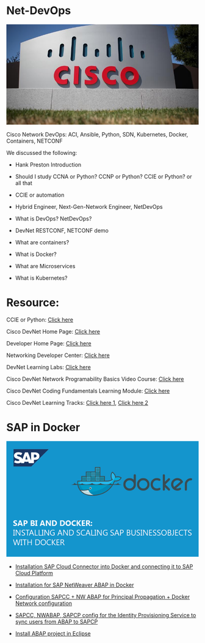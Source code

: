 # Net-DevOps
![](/images/cisco-campus.jpg)

Cisco Network DevOps: ACI, Ansible, Python, SDN, Kubernetes, Docker, Containers, NETCONF

We discussed the following:

+ Hank Preston Introduction

+ Should I study CCNA or Python? CCNP or Python? CCIE or Python? or all that

+ CCIE or automation

+ Hybrid Engineer, Next-Gen-Network Engineer, NetDevOps

+ What is DevOps? NetDevOps?

+ DevNet RESTCONF, NETCONF demo

+ What are containers?

+ What is Docker?

+ What are Microservices

+ What is Kubernetes?

# Resource:
CCIE or Python: [Click here](https://youtu.be/SPhiIyStNMA)

Cisco DevNet Home Page: [Click here](https://developer.cisco.com/?utm_campaign=oudemy-davidbombal&utm_source=oudemy&utm_medium=davidbombal-course01)

Developer Home Page: [Click here](https://developer.cisco.com/)

Networking Developer Center: [Click here](https://developer.cisco.com/site/networking/)


DevNet Learning Labs: [Click here](https://learninglabs.cisco.com/)

Cisco DevNet Network Programability Basics Video Course: [Click here](https://developer.cisco.com/video/net-prog-basics?utm_campaign=oudemy-davidbombal&utm_source=oudemy&utm_medium=davidbombal-course01)

Cisco DevNet Coding Fundamentals Learning Module: [Click here](https://learninglabs.cisco.com/modules/fundamentals?utm_campaign=oudemy-davidbombal&utm_source=oudemy&utm_medium=davidbombal-course01)

Cisco DevNet Learning Tracks: [Click here 1](https://learninglabs.cisco.com/tracks/devnet-beginner?utm_campaign=oudemy-davidbombal&utm_source=oudemy&utm_medium=davidbombal-course01), [Click here 2](https://learninglabs.cisco.com/tracks/netprog-eng?utm_campaign=oudemy-davidbombal&utm_source=oudemy&utm_medium=davidbombal-course01)

# SAP in Docker

![](./images/installing-and-scaling-SAP-business-objects-with-docker.png)

+ [Installation SAP Cloud Connector into Docker and connecting it to SAP Cloud Platform](https://blogs.sap.com/2018/05/22/installing-sap-cloud-connector-into-docker-and-connecting-it-to-sap-cloud-platform/)

+ [Installation for SAP NetWeaver ABAP in Docker](https://blogs.sap.com/2018/05/30/installing-sap-nw-abap-into-docker/)

+ [Configuration SAPCC + NW ABAP for Principal Propagation + Docker Network configuration](https://blogs.sap.com/2018/06/19/configure-sapcc-nw-abap-for-principal-propagation-docker-network-config-for-both-containers/)

+ [SAPCC, NWABAP, SAPCP config for the Identity Provisioning Service to sync users from ABAP to SAPCP](https://youtu.be/IaDS0kcQnhY)

+ [Install ABAP project in Eclipse](https://www.sap.com/developer/tutorials/abap-create-project.html)
